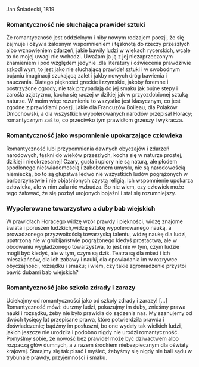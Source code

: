 Jan Śniadecki, 1819
### Romantyczność nie słuchająca prawideł sztuki
Że romantyczność jest oddzielnym i niby nowym rodzajem poezji, że się zajmuje i ożywia żałosnym wspomnieniem i tęsknotą do rzeczy przeszłych albo wznowieniem zdarzeń, jakie bawiły ludzi w wiekach rycerskich, wcale to do mojej uwagi nie wchodzi. Uważam ja ją z jej niezaprzeczonym znamieniem i pod względem jedynie .dla literatury i oświecenia prawdziwie szkodliwym, to jest jako nie słuchającą prawideł sztuki i w swobodnym bujaniu imaginacji szukającą zalet i jakby nowych dróg bawienia i nauczania. Dlatego piękności greckie i rzymskie, jakoby foremne i postrzyżone ogrody, nie tak przypadają do jej smaku jak bujne stepy i zarośla azjatyzmu, kocha się raczej w dzikiej jak w przyozdobionej sztuką naturze. W moim więc rozumieniu to wszystko jest klasycznym, co jest zgodne z prawidłami poezji, jakie dla Francuzów Boileau, dla Polaków Dmochowski, a dla wszystkich wypolerowanych narodów przepisał Horacy; romantycznym zaś to, co przeciwko tym prawidłom grzeszy i wykracza.
### Romantyczność jako wspomnienie upokarzające człowieka
Romantyczność lubi przypomnienia dawnych obyczajów i zdarzeń narodowych, tęskni do wieków przeszłych, kocha się w naturze prostej, dzikiej i nieokrzesanej! Czary, gusła i upiory nie są naturą, ale płodem spodlonego nieświadomością i zabobonem umysłu, nie są narodowością niemiecką, bo to są głupstwa ledwo nie wszystkich ludów pogrążonych w barbarzyństwie i nie objaśnionych czystą religią. Ich wspomnienie upokarza człowieka, ale w nim żalu nie wzbudza. Bo nie wiem, czy człowiek może tego żałować, że się pozbył urojonych bojaźni i stał się rozumniejszy.
### Wypolerowane towarzystwo a duby bab wiejskich
W prawidłach Horacego widzę wzór prawdy i piękności, widzę znajome świata i poruszeń ludzkich,widzę sztukę wypolerowanego nauką, a prowadzonego przyzwoitością towarzyską talentu, widzę naukę dla ludzi, upatrzoną nie w grubijaństwie pogrążonego kiedyś prostactwa, ale w obcowaniu wygładzonego towarzystwa, to jest nie w tym, czym ludzie mogli być kiedyś, ale w tym, czym są dziś. Teatra są dla miast i ich mieszkańców, dla ich zabawy i nauki, dla opowiadania im w rozrywce obyczajności, rozsądku i smaku; i wiem, czy takie zgromadzenie przystoi bawić dubami bab wiejskich?
### Romantyczność jako szkoła zdrady i zarazy
Uciekajmy od romantyczności jako od szkoły zdrady i zarazy! [...] Romantyczność mówi: durzmy ludzi, pokazujmy im duby, znieśmy prawa nauki i rozsądku, żeby nie było prawidła do sądzenia nas. My szanujemy od dwóch tysięcy lat przepisane prawa, które potwierdziła prawda i doświadczenie; bądźmy im posłuszni, bo one wydały tak wielkich ludzi, jakich jeszcze nie urodziła i podobno nigdy nie urodzi romantyczność. Pomyślmy sobie, że nowość bez prawideł może być dziwactwem albo rozpaczą głów dumnych, a z razem środkiem niebezpiecznym dla oświaty krajowej. Starajmy się tak pisać i myśleć, żebyśmy się nigdy nie bali sądu w trybunale prawdy, przyjemności i smaku.